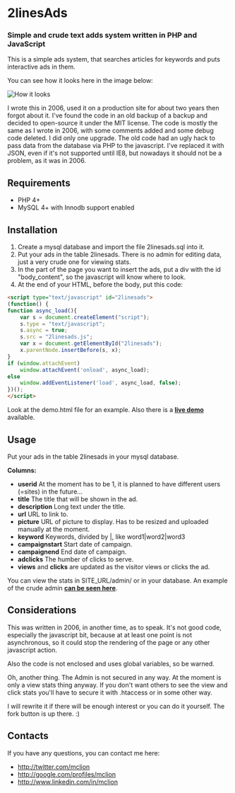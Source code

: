 2linesAds
===============
### Simple and crude text adds system written in PHP and JavaScript


This is a simple ads system, that searches articles for keywords and puts interactive ads in them. 

You can see how it looks here in the image below:

![How it looks](http://i438.photobucket.com/albums/qq103/mmclion/2linesads_demo.png)


I wrote this in 2006, used it on a production site for about two years then forgot about it. I've found the code in an old backup of a backup and decided to open-source it under the MIT license. The code is mostly the same as I wrote in 2006, with some comments added and some debug code deleted. I did only one upgrade. The old code had an ugly hack to pass data from the database via PHP to the javascript. I've replaced it with JSON, even if it's not supported until IE8, but nowadays it should not be a problem, as it was in 2006.

Requirements
------------
* PHP 4+
* MySQL 4+ with Innodb support enabled

Installation
------------
1. Create a mysql database and import the file 2linesads.sql into it. 
2. Put your ads in the table 2linesads. There is no admin for editing data, just a very crude one for viewing stats.
3. In the part of the page you want to insert the ads, put a div with the id "body_content", so the javascript will know where to look.
4. At the end of your HTML, before the body, put this code:

```html
<script type="text/javascript" id="2linesads">
(function() {
function async_load(){
    var s = document.createElement("script");
    s.type = "text/javascript";
    s.async = true;
    s.src = "2linesads.js";
    var x = document.getElementById("2linesads");
    x.parentNode.insertBefore(s, x);
}
if (window.attachEvent)
    window.attachEvent('onload', async_load);
else
    window.addEventListener('load', async_load, false);
})(); 
</script> 
```

Look at the demo.html file for an example. Also there is a **[live demo](http://mclion.tuinzdaj.net/2linesads/demo.html "live demo")** available.

Usage
-----
Put your ads in the table 2linesads in your mysql database.

**Columns:**
* **userid** At the moment has to be 1, it is planned to have different users (=sites) in the future...
* **title** The title that will be shown in the ad.
* **description** Long text under the title.
* **url** URL to link to.
* **picture** URL of picture to display. Has to be resized and uploaded manually at the moment.
* **keyword** Keywords, divided by |, like word1|word2|word3
* **campaignstart** Start date of campaign.
* **campaignend** End date of campaign.
* **adclicks** The humber of clicks to serve.
* **views** and **clicks** are updated as the visitor views or clicks the ad.

You can view the stats in SITE_URL/admin/ or in your database. An example of the crude admin **[can be seen here](http://mclion.tuinzdaj.net/2linesads/admin/)**.

 
Considerations
--------------

This was written in 2006, in another time, as to speak. It's not good code, especially the javascript bit, because at at least one point is not asynchronous, so it could stop the rendering of the page or any other javascript action.

Also the code is not enclosed and uses global variables, so be warned. 

Oh, another thing. The Admin is not secured in any way. At the moment is only a view stats thing anyway. If you don't want others to see the view and click stats you'll have to secure it with .htaccess or in some other way.


I will rewrite it if there will be enough interest or you can do it yourself. The fork button is up there. :)


## Contacts

If you have any questions, you can contact me here:

* http://twitter.com/mclion
* http://google.com/profiles/mclion
* http://www.linkedin.com/in/mclion